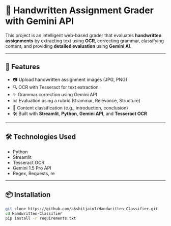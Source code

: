 # 📝 Handwritten Assignment Grader with Gemini API

This project is an intelligent web-based grader that evaluates **handwritten assignments** by extracting text using **OCR**, correcting grammar, classifying content, and providing **detailed evaluation** using **Gemini AI**.

---

## 🚀 Features

- 📷 Upload handwritten assignment images (JPG, PNG)
- 🔍 OCR with Tesseract for text extraction
- ✨ Grammar correction using Gemini API
- 📊 Evaluation using a rubric (Grammar, Relevance, Structure)
- 🧠 Content classification (e.g., introduction, conclusion)
- 🛠 Built with **Streamlit**, **Python**, **Gemini API**, and **Tesseract OCR**

---

## 🛠️ Technologies Used

- Python
- Streamlit
- Tesseract OCR
- Gemini 1.5 Pro API
- Regex, Requests, re

---

## 📦 Installation

```bash
git clone https://github.com/akshitjain1/Handwritten-Classifier.git
cd Handwritten-Classifier
pip install -r requirements.txt

